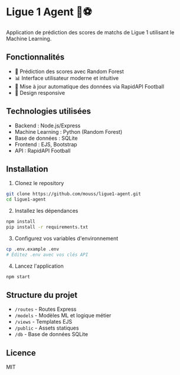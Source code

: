 # Ligue 1 Agent 🎯⚽

Application de prédiction des scores de matchs de Ligue 1 utilisant le Machine Learning.

## Fonctionnalités

- 🤖 Prédiction des scores avec Random Forest
- 📊 Interface utilisateur moderne et intuitive
- 🔄 Mise à jour automatique des données via RapidAPI Football
- 📱 Design responsive

## Technologies utilisées

- Backend : Node.js/Express
- Machine Learning : Python (Random Forest)
- Base de données : SQLite
- Frontend : EJS, Bootstrap
- API : RapidAPI Football

## Installation

1. Clonez le repository
```bash
git clone https://github.com/mouss/ligue1-agent.git
cd ligue1-agent
```

2. Installez les dépendances
```bash
npm install
pip install -r requirements.txt
```

3. Configurez vos variables d'environnement
```bash
cp .env.example .env
# Éditez .env avec vos clés API
```

4. Lancez l'application
```bash
npm start
```

## Structure du projet

- `/routes` - Routes Express
- `/models` - Modèles ML et logique métier
- `/views` - Templates EJS
- `/public` - Assets statiques
- `/db` - Base de données SQLite

## Licence

MIT